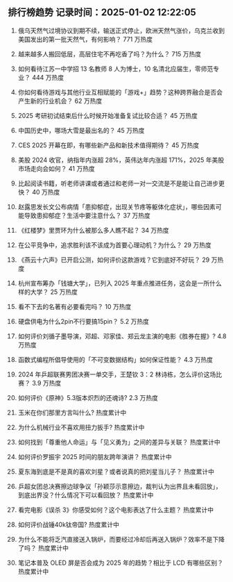 
## 排行榜趋势 记录时间：2025-01-02 12:22:05
  
  1. 俄乌天然气过境协议到期不续，输送正式停止，欧洲天然气涨价，乌克兰收到美国发出的第一批天然气，有何影响？ 771 万热度
    
  2. 越来越多人搬回低层，高层住宅不再吃香了吗？为什么？ 715 万热度
    
  3. 如何看待江苏一中学招 13 名教师 8 人为博士，10 名清北应届生，零师范专业？ 444 万热度
    
  4. 你如何看待游戏与其他行业互相赋能的「游戏+」趋势？这种跨界融合是否会产生新的行业机会？ 62 万热度
    
  5. 2025 考研初试结束后什么时候开始准备复试比较合适？ 45 万热度
    
  6. 中国历史中，哪场大雪是最出名的？ 45 万热度
    
  7. CES 2025 开幕在即，有哪些新产品和新技术值得期待？ 45 万热度
    
  8. 美股 2024 收官，纳指年内涨超 28%，英伟达年内涨超 171%，2025 年美股市场走向会如何？ 41 万热度
    
  9. 比起阅读书籍，听老师讲课或者通过和老师一对一交流是不是能让自己进步更快？ 40 万热度
    
  10. 赵露思发长文公布病情「患抑郁症，出现关节疼等躯体化症状」，哪些因素可能导致患抑郁症？生活中要注意什么？ 37 万热度
    
  11. 《红楼梦》里贾环为什么被那么多人瞧不起？ 34 万热度
    
  12. 在公平竞争中，追求胜利该不该成为首要心理动机？为什么？ 29 万热度
    
  13. 《燕云十六声》已开启公测，如何评价这款游戏？它到底好不好玩？ 29 万热度
    
  14. 杭州宣布筹办「钱塘大学」，已列入 2025 年重点推进任务，这会是一所什么样的大学？ 25 万热度
    
  15. 看不下去的名著有必要看完吗？ 10 万热度
    
  16. 硬盘供电为什么2pin不行要搞15pin？ 5.2 万热度
    
  17. 如何评价刘循子墨导演，邓超、邓家佳、郑云龙主演的电影《胜券在握》? 4.8 万热度
    
  18. 函数式编程所倡导使用的「不可变数据结构」如何保证性能？ 4.3 万热度
    
  19. 2024 年乒超联赛男团决赛一单交手，王楚钦 3：2 林诗栋，怎么评价这场比赛？ 3.9 万热度
    
  20. 如何评价《原神》5.3版本炽烈的还魂诗? 2.3 万热度
    
  21. 玉米在你们那里方言叫什么? 热度累计中
    
  22. 为什么机械行业不喜欢用扭力扳手? 热度累计中
    
  23. 如何找到「尊重他人命运」与「见义勇为」之间的差异与关联？ 热度累计中
    
  24. 如何评价罗振宇 2025 时间的朋友跨年演讲？ 热度累计中
    
  25. 夏东海到底是不是真的喜欢刘星？或者说真的把刘星当儿子？ 热度累计中
    
  26. 乒超女团总决赛擦边球争议「孙颖莎示意擦边，裁判认为出界且未看回放」，到底出界没？什么情况下可以看回放？ 热度累计中
    
  27. 看完电影《误杀 3》你感受如何？这个电影表达了什么主题？ 热度累计中
    
  28. 如何评价战锤40k钛帝国? 热度累计中
    
  29. 为什么不能将乏汽直接送入锅炉，而要经过冷却后再送入锅炉？效率不是下降了吗？ 热度累计中
    
  30. 笔记本普及 OLED 屏是否会成为 2025 年的趋势？相比于 LCD 有哪些区别？ 热度累计中
    